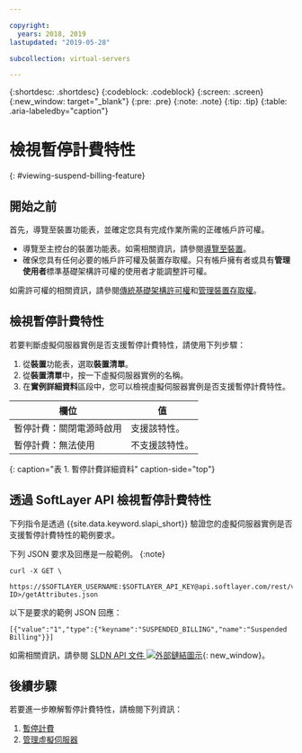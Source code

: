 ```yaml
---

copyright:
  years: 2018, 2019
lastupdated: "2019-05-28"

subcollection: virtual-servers

---
```


{:shortdesc: .shortdesc}
{:codeblock: .codeblock}
{:screen: .screen}
{:new_window: target="_blank"}
{:pre: .pre}
{:note: .note}
{:tip: .tip}
{:table: .aria-labeledby="caption"}

# 檢視暫停計費特性
{: #viewing-suspend-billing-feature}

## 開始之前
首先，導覽至裝置功能表，並確定您具有完成作業所需的正確帳戶許可權。 

* 導覽至主控台的裝置功能表。如需相關資訊，請參閱[導覽至裝置](/docs/vsi?topic=virtual-servers-navigating-devices)。
* 確保您具有任何必要的帳戶許可權及裝置存取權。只有帳戶擁有者或具有**管理使用者**標準基礎架構許可權的使用者才能調整許可權。 

如需許可權的相關資訊，請參閱[傳統基礎架構許可權](/docs/iam?topic=iam-infrapermission#infrapermission)和[管理裝置存取權](/docs/vsi?topic=virtual-servers-managing-device-access)。

## 檢視暫停計費特性 
若要判斷虛擬伺服器實例是否支援暫停計費特性，請使用下列步驟：

1. 從**裝置**功能表，選取**裝置清單**。 
2. 從**裝置清單**中，按一下虛擬伺服器實例的名稱。 
3. 在**實例詳細資料**區段中，您可以檢視虛擬伺服器實例是否支援暫停計費特性。 

|欄位|值|
| --------------------------------------| ------------------------- |
|暫停計費：關閉電源時啟用|支援該特性。|
|暫停計費：無法使用|不支援該特性。|
{: caption="表 1. 暫停計費詳細資料" caption-side="top"}

## 透過 SoftLayer API 檢視暫停計費特性

下列指令是透過 {{site.data.keyword.slapi_short}} 驗證您的虛擬伺服器實例是否支援暫停計費特性的範例要求。

下列 JSON 要求及回應是一般範例。
{:note}

```
curl -X GET \
 https://$SOFTLAYER_USERNAME:$SOFTLAYER_API_KEY@api.softlayer.com/rest/v3/SoftLayer_Virtual_Guest/<VSI ID>/getAttributes.json
```

以下是要求的範例 JSON 回應：

```
[{"value":"1","type":{"keyname":"SUSPENDED_BILLING","name":"Suspended Billing"}}]
```

如需相關資訊，請參閱 [SLDN API 文件 ![外部鏈結圖示](../icons/launch-glyph.svg "外部鏈結圖示")](https://softlayer.github.io/reference/services/SoftLayer_Virtual_Guest/getAttributes/){: new_window}。

## 後續步驟

若要進一步瞭解暫停計費特性，請檢閱下列資訊：
1. [暫停計費](/docs/vsi?topic=virtual-servers-about-suspend-billing#about-suspend-billing)
2. [管理虛擬伺服器](/docs/vsi?topic=virtual-servers-managing-virtual-servers#managing-virtual-servers)

